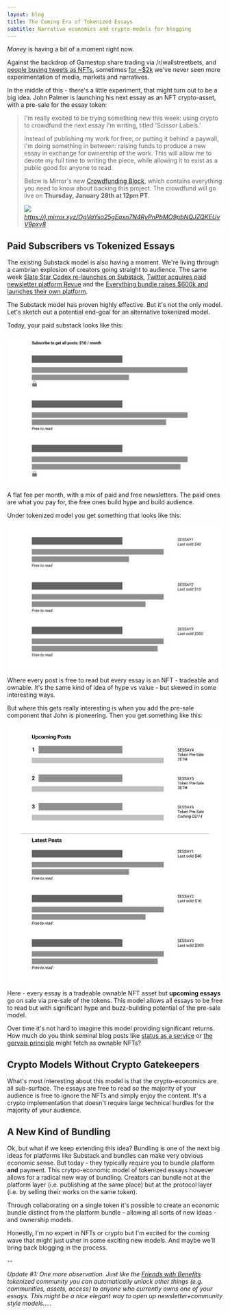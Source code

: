 ```yaml
---
layout: blog
title: The Coming Era of Tokenized Essays
subtitle: Narrative economics and crypto-models for blogging
---
```


*Money* is having a bit of a moment right now.

Against the backdrop of Gamestop share trading via /r/wallstreetbets, and [people buying tweets as NFTs](https://twitter.com/whatdotcd/status/1341098300234211330), sometimes [for ~$2k](https://v.cent.co/tweet/923196967727124481) we've never seen more experimentation of media, markets and narratives.

In the middle of this - there's a little experiment, that might turn out to be a big idea. John Palmer is launching his next essay as an NFT crypto-asset, with a pre-sale for the essay token:

<blockquote class="quoteback" darkmode="" data-title="Using%20an%20Ethereum%20NFT%20to%20Crowdfund%20my%20Writing" data-author="John Palmer" cite="https://j.mirror.xyz/OgVaYso25gEqxn7N4RyPnPbMO9pbNQJZQKEUvV9pxv8">
<p>I'm really excited to be trying something new this week: using crypto to crowdfund the next essay I'm writing, titled 'Scissor Labels.'</p>
<p>Instead of publishing my work for free, or putting it behind a paywall, I'm doing something in between: raising funds to produce a new essay in exchange for ownership of the work. This will allow me to devote my full time to writing the piece, while allowing it to exist as a public good for anyone to read.</p>
<p>Below is Mirror's new <a href="https://dev.mirror.xyz/llJ_AboiDJwB_ZAFz-CXU7fL2p8v5Wz6MjfluLafewQ" target="_blank" rel="noopener">Crowdfunding Block</a>, which contains everything you need to know about backing this project. The crowdfund will go live on <strong>Thursday, January 28th at 12pm PT</strong>.</p>
<img src="https://tomcritchlow.com/images/tokenized-presale.png" />
<footer> <cite><a href="https://j.mirror.xyz/OgVaYso25gEqxn7N4RyPnPbMO9pbNQJZQKEUvV9pxv8">https://j.mirror.xyz/OgVaYso25gEqxn7N4RyPnPbMO9pbNQJZQKEUvV9pxv8</a></cite></footer>
</blockquote>
<script note="" src="https://cdn.jsdelivr.net/gh/Blogger-Peer-Review/quotebacks@1/quoteback.js"></script>

## Paid Subscribers vs Tokenized Essays

The existing Substack model is also having a moment. We're living through a cambrian explosion of creators going straight to audience. The same week [Slate Star Codex re-launches on Substack](https://astralcodexten.substack.com/p/still-alive), [Twitter acquires paid newsletter platform Revue](https://blog.twitter.com/en_us/topics/company/2021/making-twitter-a-better-home-for-writers.html) and the [Everything bundle raises $600k and launches their own platform](https://every.to/letter).

The Substack model has proven highly effective. But it's not the only model. Let's sketch out a potential end-goal for an alternative tokenized model.

Today, your paid substack looks like this:

![](/images/paid-subscribers.png)

A flat fee per month, with a mix of paid and free newsletters. The paid ones are what you pay for, the free ones build hype and build audience.

Under tokenized model you get something that looks like this:

![](/images/tokenized-model.png)

Where every post is free to read but every essay is an NFT - tradeable and ownable. It's the same kind of idea of hype vs value - but skewed in some interesting ways.

But where this gets really interesting is when you add the pre-sale component that John is pioneering. Then you get something like this:

![](/images/tokenized-presale-2.png)

Here - every essay is a tradeable ownable NFT asset but **upcoming essays** go on sale via pre-sale of the tokens. This model allows all essays to be free to read but with significant hype and buzz-building potential of the pre-sale model.

Over time it's not hard to imagine this model providing significant returns. How much do you think seminal blog posts like [status as a service](https://www.eugenewei.com/blog/2019/2/19/status-as-a-service) or [the gervais principle](https://www.ribbonfarm.com/2009/10/07/the-gervais-principle-or-the-office-according-to-the-office/) might fetch as ownable NFTs?

## Crypto Models Without Crypto Gatekeepers

What's most interesting about this model is that the crypto-economics are all sub-surface. The essays are free to read so the majority of your audience is free to ignore the NFTs and simply enjoy the content. It's a crypto implementation that doesn't require large technical hurdles for the majority of your audience.

## A New Kind of Bundling

Ok, but what if we keep extending this idea? Bundling is one of the next big ideas for platforms like Substack and bundles can make very obvious economic sense. But today - they typically require you to bundle platform **and** payment. This crytpo-economic model of tokenized essays however allows for a radical new way of bundling. Creators can bundle not at the platform layer (i.e. publishing at the same place) but at the protocol layer (i.e. by selling their works on the same token).

Through collaborating on a single token it's possible to create an economic bundle distinct from the platform bundle - allowing all sorts of new ideas - and ownership models.

Honestly, I'm no expert in NFTs or crypto but I'm excited for the coming wave that might just usher in some exciting new models. And maybe we'll bring back blogging in the process.

--

*Update #1: One more observation. Just like the [Friends with Benefits](https://fwb.help/) tokenized community you can automatically unlock other things (e.g. communities, assets, access) to anyone who currently owns one of your essays. This might be a nice elegant way to open up newsletter+community style models.....*



